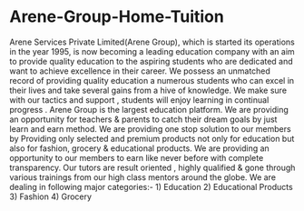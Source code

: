 # Arene-Group-Home-Tuition
Arene Services Private Limited(Arene Group), which is started its operations in the year 1995, is now becoming a leading education company with an aim to provide quality education to the aspiring students who are dedicated and want to achieve excellence in their career. We possess an unmatched record of providing quality education a numerous students who can excel in their lives and take several gains from a hive of knowledge. We make sure with our tactics and support , students will enjoy learning in continual progress . Arene Group is the largest education platform. We are providing an opportunity for teachers &amp; parents to catch their dream goals by just learn and earn method. We are providing one stop solution to our members by Providing only selected and premium products not only for education but also for fashion, grocery &amp; educational products. We are providing an opportunity to our members to earn like never before with complete transparency. Our tutors are result oriented , highly qualified &amp; gone through various trainings from our high class mentors around the globe. We are dealing in following major categories:- 1) Education 2) Educational Products 3) Fashion 4) Grocery
